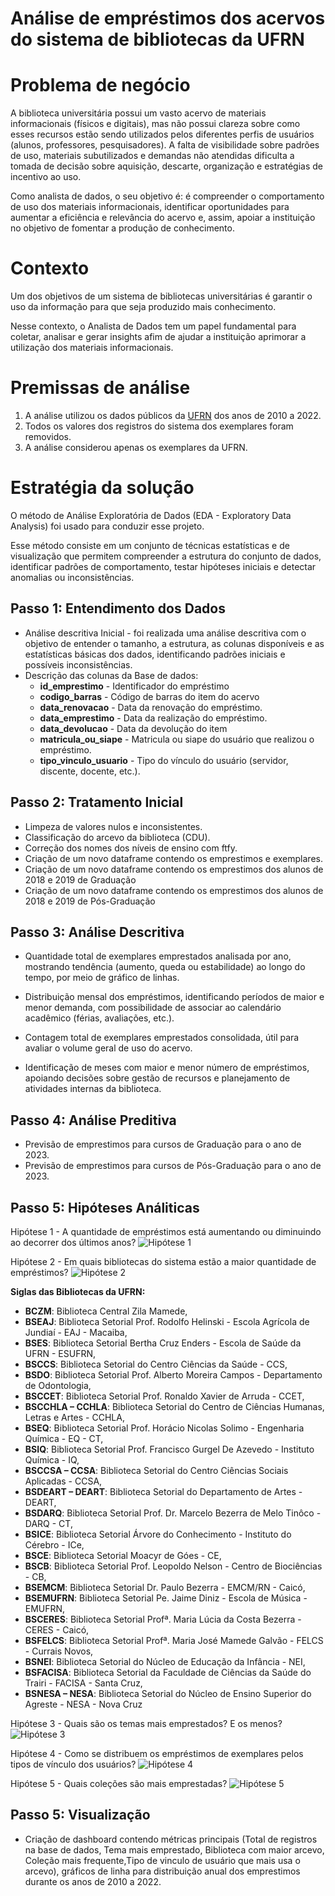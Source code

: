 # Análise de empréstimos dos acervos do sistema de bibliotecas da UFRN

# Problema de negócio
A biblioteca universitária possui um vasto acervo de materiais informacionais (físicos e digitais), mas não possui clareza sobre como esses recursos estão sendo utilizados pelos diferentes perfis de usuários (alunos, professores, pesquisadores). A falta de visibilidade sobre padrões de uso, materiais subutilizados e demandas não atendidas dificulta a tomada de decisão sobre aquisição, descarte, organização e estratégias de incentivo ao uso.

Como analista de dados, o seu objetivo é:
é compreender o comportamento de uso dos materiais informacionais, identificar oportunidades para aumentar a eficiência e relevância do acervo e, assim, apoiar a instituição no objetivo de fomentar a produção de conhecimento.

# Contexto
Um dos objetivos de um sistema de bibliotecas universitárias é garantir o uso da informação para que seja produzido mais conhecimento. 

Nesse contexto, o Analista de Dados tem um papel fundamental para coletar, analisar e gerar insights afim de ajudar a instituição aprimorar a utilização dos materiais informacionais.

# Premissas de análise
1. A análise utilizou os dados públicos da [UFRN](https://dados.ufrn.br/dataset/emprestimos-acervos-das-bibliotecas) dos anos de 2010 a 2022.
2. Todos os valores dos registros do sistema dos exemplares foram removidos.
3. A análise considerou apenas os exemplares da UFRN.

# Estratégia da solução
O método de Análise Exploratória de Dados (EDA - Exploratory Data Analysis) foi usado para conduzir esse projeto.

Esse método consiste em um conjunto de técnicas estatísticas e de visualização que permitem compreender a estrutura do conjunto de dados, identificar padrões de comportamento, testar hipóteses iniciais e detectar anomalias ou inconsistências.

## Passo 1: Entendimento dos Dados
 - Análise descritiva Inicial - foi realizada uma análise descritiva com o objetivo de entender o tamanho, a estrutura, as colunas disponíveis e as estatísticas básicas dos dados, identificando padrões iniciais e possíveis inconsistências.
 - Descrição das colunas da Base de dados:
    - **id_emprestimo** - Identificador do empréstimo
    - **codigo_barras** - Código de barras do item do acervo
    - **data_renovacao** - Data da renovação do empréstimo.
    - **data_emprestimo** - Data da realização do empréstimo.
    - **data_devolucao** - Data da devolução do item
    - **matricula_ou_siape** - Matricula ou siape do usuário que realizou o
    empréstimo.
    - **tipo_vinculo_usuario** - Tipo do vínculo do usuário (servidor, discente,
    docente, etc.). 

## Passo 2: Tratamento Inicial
 - Limpeza de valores nulos e inconsistentes.
 - Classificação do arcevo da biblioteca (CDU).
 - Correção dos nomes dos níveis de ensino com ftfy.
 - Criação de um novo dataframe contendo os emprestimos e exemplares.
 - Criação de um novo dataframe contendo os emprestimos dos alunos de 2018 e 2019 de Graduação
 - Criação de um novo dataframe contendo os emprestimos dos alunos de 2018 e 2019 de Pós-Graduação

## Passo 3: Análise Descritiva
 - Quantidade total de exemplares emprestados analisada por ano, mostrando tendência (aumento, queda ou estabilidade) ao longo do tempo, por meio de gráfico de linhas.

 - Distribuição mensal dos empréstimos, identificando períodos de maior e menor demanda, com possibilidade de associar ao calendário acadêmico (férias, avaliações, etc.).

 - Contagem total de exemplares emprestados consolidada, útil para avaliar o volume geral de uso do acervo.

 - Identificação de meses com maior e menor número de empréstimos, apoiando decisões sobre gestão de recursos e planejamento de atividades internas da biblioteca.

## Passo 4: Análise Preditiva
 - Previsão de emprestimos para cursos de Graduação para o ano de 2023.
 - Previsão de emprestimos para cursos de Pós-Graduação para o ano de 2023.


## Passo 5: Hipóteses Análiticas
Hipótese 1 - A quantidade de empréstimos está aumentando ou diminuindo ao decorrer dos últimos anos?
![Hipótese 1](https://github.com/user-attachments/assets/dac7184a-5086-442f-bbaf-ab4d01a724a8)

Hipótese 2 - Em quais bibliotecas do sistema estão a maior quantidade de empréstimos?
![Hipótese 2](https://github.com/user-attachments/assets/8bb978c8-5f1f-4528-a770-6a430692fed4)


**Siglas das Bibliotecas da UFRN:**
- **BCZM**: Biblioteca Central Zila Mamede,
- **BSEAJ**: Biblioteca Setorial Prof. Rodolfo Helinski - Escola Agrícola de Jundiaí - EAJ - Macaiba,
- **BSES**: Biblioteca Setorial Bertha Cruz Enders - Escola de Saúde da UFRN - ESUFRN,
- **BSCCS**: Biblioteca Setorial do Centro Ciências da Saúde - CCS,
- **BSDO**: Biblioteca Setorial Prof. Alberto Moreira Campos - Departamento de Odontologia,
- **BSCCET**: Biblioteca Setorial Prof. Ronaldo Xavier de Arruda - CCET,
- **BSCCHLA – CCHLA**: Biblioteca Setorial do Centro de Ciências Humanas, Letras e Artes - CCHLA,
- **BSEQ**: Biblioteca Setorial Prof. Horácio Nicolas Solimo - Engenharia Química - EQ - CT,
- **BSIQ**: Biblioteca Setorial Prof. Francisco Gurgel De Azevedo - Instituto Química - IQ,
- **BSCCSA – CCSA**: Biblioteca Setorial do Centro Ciências Sociais Aplicadas - CCSA,
- **BSDEART – DEART**: Biblioteca Setorial do Departamento de Artes - DEART,
- **BSDARQ**: Biblioteca Setorial Prof. Dr. Marcelo Bezerra de Melo Tinôco - DARQ - CT,
- **BSICE**: Biblioteca Setorial Árvore do Conhecimento - Instituto do Cérebro - ICe,
- **BSCE**: Biblioteca Setorial Moacyr de Góes - CE,
- **BSCB**: Biblioteca Setorial Prof. Leopoldo Nelson - Centro de Biociências - CB,
- **BSEMCM**: Biblioteca Setorial Dr. Paulo Bezerra - EMCM/RN - Caicó,
- **BSEMUFRN**: Biblioteca Setorial Pe. Jaime Diniz - Escola de Música - EMUFRN,
- **BSCERES**: Biblioteca Setorial Profª. Maria Lúcia da Costa Bezerra - CERES - Caicó,
- **BSFELCS**: Biblioteca Setorial Profª. Maria José Mamede Galvão - FELCS - Currais Novos,
- **BSNEI**: Biblioteca Setorial do Núcleo de Educação da Infância - NEI,
- **BSFACISA**: Biblioteca Setorial da Faculdade de Ciências da Saúde do Trairi - FACISA - Santa Cruz,
- **BSNESA – NESA**: Biblioteca Setorial do Núcleo de Ensino Superior do Agreste - NESA - Nova Cruz

Hipótese 3 - Quais são os temas mais emprestados? E os menos?
![Hipótese 3](https://github.com/user-attachments/assets/12e83d7a-3f62-4597-93ff-b3cd27b977eb)

Hipótese 4 - Como se distribuem os empréstimos de exemplares pelos tipos de vínculo dos usuários?
![Hipótese 4](https://github.com/user-attachments/assets/9a931034-ce85-471c-b1c8-bf12c11e1edb)

Hipótese 5 - Quais coleções são mais emprestadas?
![Hipótese 5](https://github.com/user-attachments/assets/f0b8e852-d006-43be-98cb-8a71ed25fe8d)

## Passo 5: Visualização
 - Criação de dashboard contendo métricas principais (Total de registros na base de dados, Tema mais emprestado, Biblioteca com maior arcevo, Coleção mais frequente,Tipo de vinculo de usuário que mais usa o arcevo), gráficos de linha para distribuição anual dos emprestimos durante os anos de 2010 a 2022.

<!-- 

## Visualize a análise completa:
[Dashboard](https://lookerstudio.google.com/reporting/9536ef1a-3c05-4347-b335-ae914e3c92d5)


# Próximos Passos
1. Explorar mais características ods clientes.
2. Automatizar a coleta e a análise para acompanhamento.
3. Agrupar os clientes em grupos de maior e menor faturamento para entender se há similaridades ou não.
4. Montar um dashboard de acompanhamento das métricas das futuras campanhas de marketing. -->
